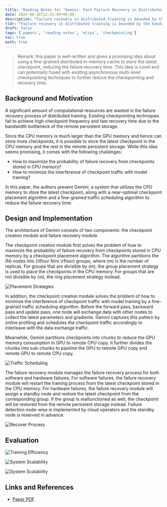 ```yaml
---
title: 'Reading Notes for "Gemini: Fast Failure Recovery in Distributed Training with In-Memory Checkpoints"'
date: 2024-08-26T22:21:09+08:00
description: "Failure recovery in distributed training is bounded by the bandwidth of the remote persistent storage. This paper presents Gemini, a system that utilizes the CPU memory to store the latest checkpoint and reduce the failure recovery time, with near-optimal checkpoint placement and fine-grained traffic scheduling."
tldr: "Failure recovery in distributed training is bounded by the bandwidth of the remote persistent storage. This paper presents Gemini, a system that utilizes the CPU memory to store the latest checkpoint and reduce the failure recovery time, with near-optimal checkpoint placement and fine-grained traffic scheduling." 
draft: false
tags: ['papers', 'reading notes', 'mlsys', 'checkpointing']
toc: true
math: true
---
```


> Remark: this paper is well-written and gives a promising idea about using a fine-grained distributed in-memory cache to store the latest checkpoint, reducing the failure recovery time. This idea is novel and can potentially fused with existing asynchronous multi-level checkpointing techniques to further reduce the checkpointing and recovery time.

## Background and Motivation

A significant amount of computational resources are wasted in the failure recovery process of distributed training. Existing checkpointing techniques fail to achieve high checkpoint frequency and fast recovery time due to the bandwidth bottleneck of the remote persistent storage.

Since the CPU memory is much larger than the GPU memory and hence can store more checkpoints, it is possible to store the latest checkpoint in the CPU memory and the rest in the remote persistent storage. While this idea seems promising, it comes with the following challenges:

* How to maximize the probability of failure recovery from checkpoints stored in CPU memory?
* How to minimize the interference of checkpoint traffic with model training?

In this paper, the authors present Gemini, a system that utilizes the CPU memory to store the latest checkpoint, along with a near-optimal checkpoint placement algorithm and a fine-grained traffic scheduling algorithm to reduce the failure recovery time.

## Design and Implementation

The architecture of Gemini consists of two components: the checkpoint creation module and failure recovery module.

The checkpoint creation module first solves the problem of how to maximize the probability of failure recovery from checkpoints stored in CPU memory by a checkpoint placement algorithm. The algorithm partitions the \(N\) nodes into \(\lfloor N/m \rfloor\) groups, where \(m\) is the number of replicas. For groups that are divisible by \(m\), the group placement strategy is used to place the checkpoints in the CPU memory. For groups that are not divisible by \(m\), the ring placement strategy instead.

![Placement Strategies](../2024-08-26-reading-notes-gemini-placement.png)

In addition, the checkpoint creation module solves the problem of how to minimize the interference of checkpoint traffic with model training by a fine-grained traffic scheduling algorithm. Before the forward pass, backward pass and update pass, one node will exchange data with other nodes to collect the latest parameters and gradients. Gemini captures this pattern by online profiling and schedules the checkpoint traffic accordingly to interleave with the data exchange traffic.

Meanwhile, Gemini partitions checkpoints into chunks to reduce the GPU memory consumption in GPU to remote CPU copy. It further divides the chunks into sub-chunks to pipeline the GPU to remote GPU copy and remote GPU to remote CPU copy.

![Traffic Scheduling](../2024-08-26-reading-notes-gemini-traffic-schedule.png)

The failure recovery module manages the failure recovery process for both software and hardware failures. For software failures, the failure recovery module will restart the training process from the latest checkpoint stored in the CPU memory. For hardware failures, the failure recovery module will assign a standby node and restore the latest checkpoint from the corresponding group. If the group is malfunctioned as well, the checkpoint will be restored from the remote persistent storage instead. Failure detection node-wise is implemented by cloud operators and the standby node is reserved in advance.

![Recover Process](../2024-08-26-reading-notes-gemini-recover.png)

## Evaluation

![Training Efficiency](../2024-08-26-reading-notes-gemini-eval-efficiency.png)

![System Scalability](../2024-08-26-reading-notes-gemini-eval-scale1.png)

![System Scalability](../2024-08-26-reading-notes-gemini-eval-scale2.png)

## Links and References

* [Paper PDF](https://doi.org/10.1145/3600006.3613145)
